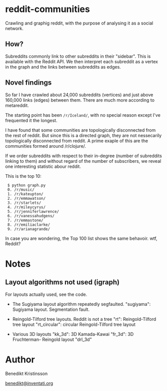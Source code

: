 reddit-communities
==============

Crawling and graphig reddit, with the purpose of analysing it as a social network.

How?
--------------

Subreddits commonly link to other subreddits in their "sidebar". This is available with the Reddit API. We then interpret each subreddit as a vertex in the graph and the links between subreddits as edges. 

Novel findings
---------------

So far I have crawled about 24,000 subreddits (vertices) and just above 160,000 links (edges) between them. There are much more according to metareddit. 

The starting point has been `/r/Iceland/`, with no special reason except I've frequented it the longest. 

I have found that some communities are topologically disconnected from the rest of reddit. But since this is a directed graph, they are not nessecarily topologically disconnected from reddit. A prime exaple of this are the communities formed around /r/clojure/. 

If we order subreddits with respect to their in-degree (number of subreddits linking to them) and without regard of the number of subscribers, we reveal one interesting statistic abour reddit. 

This is the top 10:

     $ python graph.py
     0. /r/music/
     1. /r/kateupton/
     2. /r/emmawatson/
     3. /r/starlets/
     4. /r/mileycyrus/
     5. /r/jenniferlawrence/
     6. /r/vanessahudgens/
     7. /r/emmastone/
     8. /r/emiliaclarke/
     9. /r/arianagrande/

In case you are wondering, the Top 100 list shows the same behavoir. wtf, Reddit?

Notes
========

Layout algorithms not used (igraph)
------
 For layouts actually used, see the code.

 - The Sugiyama layout algorithm repeatedly segfaulted.
   "sugiyama":    Sugiyama layout. Segmentation fault.

 - Reingold-Tilford tree layouts. Reddit is not a tree
   "rt":          Reingold-Tilford tree layout
   "rt_circular": circular Reingold-Tilford tree layout
   
 - Various 3D layouts
   "kk_3d":   3D Kamada-Kawai
   "fr_3d":   3D Fruchterman- Reingold layout
   "drl_3d"

Author
==========

Benedikt Kristinsson 

benedikt@inventati.org

